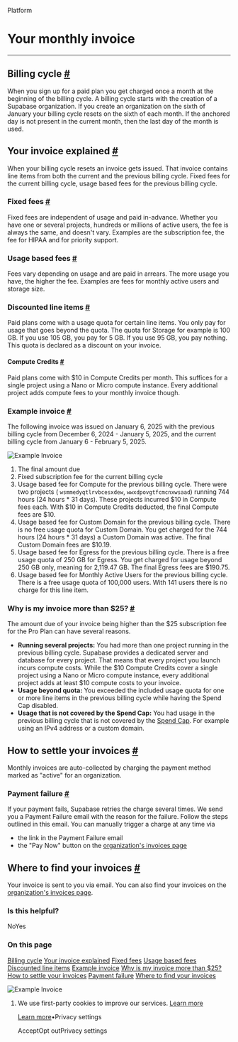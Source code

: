 Platform

# Your monthly invoice

* * *

## Billing cycle [\#](https://supabase.com/docs/guides/platform/your-monthly-invoice\#billing-cycle)

When you sign up for a paid plan you get charged once a month at the beginning of the billing cycle. A billing cycle starts with the creation of a Supabase organization. If you create an organization on the sixth of January your billing cycle resets on the sixth of each month. If the anchored day is not present in the current month, then the last day of the month is used.

## Your invoice explained [\#](https://supabase.com/docs/guides/platform/your-monthly-invoice\#your-invoice-explained)

When your billing cycle resets an invoice gets issued. That invoice contains line items from both the current and the previous billing cycle. Fixed fees for the current billing cycle, usage based fees for the previous billing cycle.

### Fixed fees [\#](https://supabase.com/docs/guides/platform/your-monthly-invoice\#fixed-fees)

Fixed fees are independent of usage and paid in-advance. Whether you have one or several projects, hundreds or millions of active users, the fee is always the same, and doesn't vary. Examples are the subscription fee, the fee for HIPAA and for priority support.

### Usage based fees [\#](https://supabase.com/docs/guides/platform/your-monthly-invoice\#usage-based-fees)

Fees vary depending on usage and are paid in arrears. The more usage you have, the higher the fee. Examples are fees for monthly active users and storage size.

### Discounted line items [\#](https://supabase.com/docs/guides/platform/your-monthly-invoice\#discounted-line-items)

Paid plans come with a usage quota for certain line items. You only pay for usage that goes beyond the quota. The quota for Storage for example is 100 GB. If you use 105 GB, you pay for 5 GB. If you use 95 GB, you pay nothing. This quota is declared as a discount on your invoice.

#### Compute Credits [\#](https://supabase.com/docs/guides/platform/your-monthly-invoice\#compute-credits)

Paid plans come with $10 in Compute Credits per month. This suffices for a single project using a Nano or Micro compute instance. Every additional project adds compute fees to your monthly invoice though.

### Example invoice [\#](https://supabase.com/docs/guides/platform/your-monthly-invoice\#example-invoice)

The following invoice was issued on January 6, 2025 with the previous billing cycle from December 6, 2024 - January 5, 2025, and the current billing cycle from January 6 - February 5, 2025.

![Example Invoice](https://supabase.com/docs/_next/image?url=%2Fdocs%2Fimg%2Fguides%2Fplatform%2Fexample-invoice.png&w=3840&q=75&dpl=dpl_9xAnUGkSbk4dufV62sNRezafXykJ)

1. The final amount due
2. Fixed subscription fee for the current billing cycle
3. Usage based fee for Compute for the previous billing cycle. There were two projects ( `wsmmedyqtlrvbcesxdew`, `wwxdpovgtfcmcnxwsaad`) running 744 hours (24 hours \* 31 days). These projects incurred $10 in Compute fees each. With $10 in Compute Credits deducted, the final Compute fees are $10.
4. Usage based fee for Custom Domain for the previous billing cycle. There is no free usage quota for Custom Domain. You get charged for the 744 hours (24 hours \* 31 days) a Custom Domain was active. The final Custom Domain fees are $10.19.
5. Usage based fee for Egress for the previous billing cycle. There is a free usage quota of 250 GB for Egress. You get charged for usage beyond 250 GB only, meaning for 2,119.47 GB. The final Egress fees are $190.75.
6. Usage based fee for Monthly Active Users for the previous billing cycle. There is a free usage quota of 100,000 users. With 141 users there is no charge for this line item.

### Why is my invoice more than $25? [\#](https://supabase.com/docs/guides/platform/your-monthly-invoice\#why-is-my-invoice-more-than-25)

The amount due of your invoice being higher than the $25 subscription fee for the Pro Plan can have several reasons.

- **Running several projects:** You had more than one project running in the previous billing cycle. Supabase provides a dedicated server and database for every project. That means that every project you launch incurs compute costs. While the $10 Compute Credits cover a single project using a Nano or Micro compute instance, every additional project adds at least $10 compute costs to your invoice.
- **Usage beyond quota:** You exceeded the included usage quota for one or more line items in the previous billing cycle while having the Spend Cap disabled.
- **Usage that is not covered by the Spend Cap:** You had usage in the previous billing cycle that is not covered by the [Spend Cap](https://supabase.com/docs/guides/platform/cost-control#spend-cap). For example using an IPv4 address or a custom domain.

## How to settle your invoices [\#](https://supabase.com/docs/guides/platform/your-monthly-invoice\#how-to-settle-your-invoices)

Monthly invoices are auto-collected by charging the payment method marked as "active" for an organization.

### Payment failure [\#](https://supabase.com/docs/guides/platform/your-monthly-invoice\#payment-failure)

If your payment fails, Supabase retries the charge several times. We send you a Payment Failure email with the reason for the failure. Follow the steps outlined in this email. You can manually trigger a charge at any time via

- the link in the Payment Failure email
- the "Pay Now" button on the [organization's invoices page](https://supabase.com/dashboard/org/_/invoices)

## Where to find your invoices [\#](https://supabase.com/docs/guides/platform/your-monthly-invoice\#where-to-find-your-invoices)

Your invoice is sent to you via email. You can also find your invoices on the [organization's invoices page](https://supabase.com/dashboard/org/_/invoices).

### Is this helpful?

NoYes

### On this page

[Billing cycle](https://supabase.com/docs/guides/platform/your-monthly-invoice#billing-cycle) [Your invoice explained](https://supabase.com/docs/guides/platform/your-monthly-invoice#your-invoice-explained) [Fixed fees](https://supabase.com/docs/guides/platform/your-monthly-invoice#fixed-fees) [Usage based fees](https://supabase.com/docs/guides/platform/your-monthly-invoice#usage-based-fees) [Discounted line items](https://supabase.com/docs/guides/platform/your-monthly-invoice#discounted-line-items) [Example invoice](https://supabase.com/docs/guides/platform/your-monthly-invoice#example-invoice) [Why is my invoice more than $25?](https://supabase.com/docs/guides/platform/your-monthly-invoice#why-is-my-invoice-more-than-25) [How to settle your invoices](https://supabase.com/docs/guides/platform/your-monthly-invoice#how-to-settle-your-invoices) [Payment failure](https://supabase.com/docs/guides/platform/your-monthly-invoice#payment-failure) [Where to find your invoices](https://supabase.com/docs/guides/platform/your-monthly-invoice#where-to-find-your-invoices)

![Example Invoice](https://supabase.com/docs/_next/image?url=%2Fdocs%2Fimg%2Fguides%2Fplatform%2Fexample-invoice.png&w=3840&q=75&dpl=dpl_9xAnUGkSbk4dufV62sNRezafXykJ)

1. We use first-party cookies to improve our services. [Learn more](https://supabase.com/privacy#8-cookies-and-similar-technologies-used-on-our-european-services)



   [Learn more](https://supabase.com/privacy#8-cookies-and-similar-technologies-used-on-our-european-services)•Privacy settings





   AcceptOpt outPrivacy settings